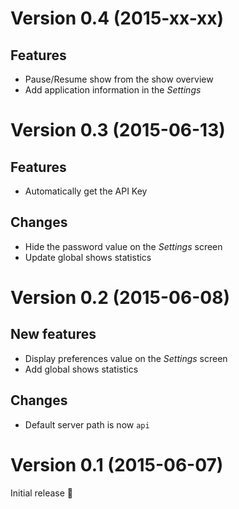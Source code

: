 # Version 0.4 (2015-xx-xx)

## Features

- Pause/Resume show from the show overview
- Add application information in the *Settings*

# Version 0.3 (2015-06-13)

## Features

- Automatically get the API Key

## Changes

- Hide the password value on the *Settings* screen
- Update global shows statistics

# Version 0.2 (2015-06-08)

## New features

- Display preferences value on the *Settings* screen
- Add global shows statistics

## Changes

- Default server path is now `api`

# Version 0.1 (2015-06-07)

Initial release :tada:

